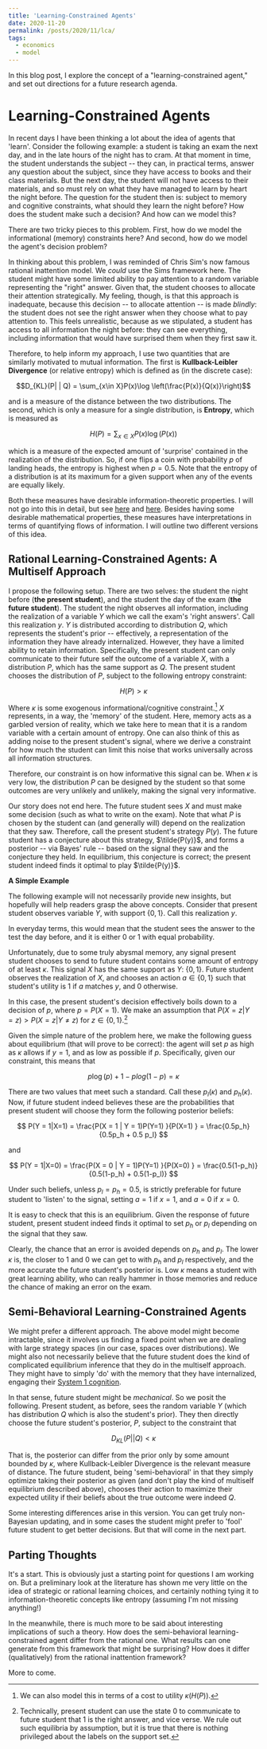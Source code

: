 ```yaml
---
title: 'Learning-Constrained Agents'
date: 2020-11-20
permalink: /posts/2020/11/lca/
tags:
  - economics
  - model
---
```


In this blog post, I explore the concept of a "learning-constrained agent," and set out directions for a future research agenda.

Learning-Constrained Agents
======

In recent days I have been thinking a lot about the idea of agents that 'learn'. Consider the following example: a student is taking an exam the next day, and in the late hours of the night has to cram. At that moment in time, the student understands the subject -- they can, in practical terms, answer any question about the subject, since they have access to books and their class materials. But the next day, the student will not have access to their materials, and so must rely on what they have managed to learn by heart the night before. The question for the student then is: subject to memory and cognitive constraints, what should they learn the night before? How does the student make such a decision? And how can we model this? 

There are two tricky pieces to this problem. First, how do we model the informational (memory) constraints here? And second, how do we model the agent's decision problem? 

In thinking about this problem, I was reminded of Chris Sim's now famous rational inattention model. We *could* use the Sims framework here. The student might have some limited ability to pay attention to a random variable representing the "right" answer. Given that, the student chooses to allocate their attention strategically. My feeling, though, is that this approach is inadequate, because this decision -- to allocate attention -- is made *blindly*: the student does not see the right answer when they choose what to pay attention to. This feels unrealistic, because as we stipulated, a student has access to all information the night before: they can see everything, including information that would have surprised them when they first saw it.

Therefore, to help inform my approach, I use two quantities that are similarly motivated to mutual information. The first is **Kullback-Leibler Divergence** (or relative entropy) which is defined as (in the discrete case):

$$D_{KL}(P| | Q) = \sum_{x\in X}P(x)\log \left(\frac{P(x)}{Q(x)}\right)$$

and is a measure of the distance between the two distributions. The second, which is only a measure for a single distribution, is **Entropy**, which is measured as

$$H(P) = \sum_{x\in X}P(x)\log \left(P(x)\right)$$

which is a measure of the expected amount of 'surprise' contained in the realization of the distribution. So, if one flips a coin with probability $p$ of landing heads, the entropy is highest when $p=0.5$. Note that the entropy of a distribution is at its maximum for a given support when any of the events are equally likely.

Both these measures have desirable information-theoretic properties. I will not go into this in detail, but see [here](https://en.wikipedia.org/wiki/Entropy_(information_theory)) and [here](https://en.wikipedia.org/wiki/Relative_entropy). Besides having some desirable mathematical properties, these measures have interpretations in terms of quantifying flows of information. I will outline two different versions of this idea.

Rational Learning-Constrained Agents: A Multiself Approach 
---------------------------

I propose the following setup. There are two selves: the student the night before (**the present student**), and the student the day of the exam (**the future student**). The student the night observes all information, including the realization of a variable $Y$ which we call the exam's 'right answers'. Call this realization $y$. $Y$ is distributed according to distribution $Q$, which represents the student's prior -- effectively, a representation of the information they have already internalized. However, they have a limited ability to retain information. Specifically, the present student can only communicate to their future self the outcome of a variable $X$, with a distribution $P$, which has the same support as $Q$. The present student chooses the distribution of $P$, subject to the following entropy constraint:

$$H(P)> \kappa$$

Where $\kappa$ is some exogenous informational/cognitive constraint.[^1] $X$ represents, in a way, the 'memory' of the student. Here, memory acts as a garbled version of reality, which we take here to mean that it is a random variable with a certain amount of entropy. One can also think of this as adding noise to the present student's signal, where we derive a constraint for how much the student can limit this noise that works universally across all information structures.

Therefore, our constraint is on how informative this signal can be. When $\kappa$ is very low, the distribution $P$ can be designed by the student so that some outcomes are very unlikely and unlikely, making the signal very informative.

Our story does not end here. The future student sees $X$ and must make some decision (such as what to write on the exam). Note that what $P$ is chosen by the student can (and generally will) depend on the realization that they saw. Therefore, call the present student's strategy $P(y)$. The future student has a conjecture about this strategy, $\tilde{P(y)}$, and forms a posterior -- via Bayes' rule -- based on the signal they saw and the conjecture they held. In equilibrium, this conjecture is correct; the present student indeed finds it optimal to play $\tilde{P(y)}$.

**A Simple Example**

The following example will not necessarily provide new insights, but hopefully will help readers grasp the above concepts. Consider that present student observes variable $Y$, with support $\lbrace 0,1 \rbrace$. Call this realization $y$.

In everyday terms, this would mean that the student sees the answer to the test the day before, and it is either $0$ or $1$ with equal probability.

Unfortunately, due to some truly abysmal memory, any signal present student chooses to send to future student contains some amount of entropy of at least $\kappa$. This signal $X$ has the same support as $Y$: $\lbrace0,1\rbrace$. Future student observes the realization of $X$, and chooses an action $a \in \lbrace0,1 \rbrace$ such that student's utility is $1$ if $a$ matches $y$, and $0$ otherwise.

In this case, the present student's decision effectively boils down to a decision of $p$, where $p = P(X = 1)$. We make an assumption that $P(X=z\vert Y=z)>P(X=z\vert Y\neq z)$ for $z\in \lbrace0,1 \rbrace$.[^2] 

Given the simple nature of the problem here, we make the following guess about equilibrium (that will prove to be correct): the agent will set $p$ as high as $\kappa$ allows if $y=1$, and as low as possible if $p$. Specifically, given our constraint, this means that

$$p \log \left(p\right) + 1-p log  \left(1-p\right)= \kappa$$

There are two values that meet such a standard. Call these $p_{l}(\kappa)$ and $p_{h}(\kappa)$. Now, if future student indeed believes these are the probabilities that present student will choose they form the following posterior beliefs:


$$
P(Y = 1|X=1) = \frac{P(X = 1 | Y = 1)P(Y=1)   }{P(X=1) } = \frac{0.5p_h}{0.5p_h + 0.5 p_l}
$$

and

$$
P(Y = 1|X=0) = \frac{P(X = 0 | Y = 1)P(Y=1)   }{P(X=0) } = \frac{0.5(1-p_h)}{0.5(1-p_h) + 0.5(1-p_l)}
$$

Under such beliefs, unless $p_l=p_h= 0.5$, is strictly preferable for future student to 'listen' to the signal, setting $a = 1$ if $x = 1$, and $a=0$ if $x=0$. 

It is easy to check that this is an equilibrium. Given the response of future student, present student indeed finds it optimal to set $p_h$ or $p_l$ depending on the signal that they saw.

Clearly, the chance that an error is avoided depends on $p_h$ and $p_l$. The lower $\kappa$ is, the closer to $1$ and $0$ we can get to with $p_h$ and $p_l$ respectively, and the more accurate the future student's posterior is. Low $\kappa$ means a student with great learning ability, who can really hammer in those memories and reduce the chance of making an error on the exam.


Semi-Behavioral Learning-Constrained Agents
------------

We might prefer a different approach. The above model might become intractable, since it involves us finding a fixed point when we are dealing with large strategy spaces (in our case, spaces over distributions). We might also not necessarily believe that the future student does the kind of complicated equilibrium inference that they do in the multiself approach. They might have to simply 'do' with the memory that they have internalized, engaging their [System 1 cognition](https://books.google.ca/books?id=ZuKTvERuPG8C&redir_esc=y).

In that sense, future student might be *mechanical*. So we posit the following. Present student, as before, sees the random variable $Y$ (which has distribution $Q$ which is also the student's prior). They then directly choose the future student's posterior, $P$, subject to the constraint that

$$
D_{KL}(P||Q) <\kappa
$$

That is, the posterior can differ from the prior only by some amount bounded by $\kappa$, where Kullback-Leibler Divergence is the relevant measure of distance. The future student, being 'semi-behavioral' in that they simply optimize taking their posterior as given (and don't play the kind of multiself equilibrium described above), chooses their action to maximize their expected utility if their beliefs about the true outcome were indeed $Q$.

Some interesting differences arise in this version. You can get truly non-Bayesian updating, and in some cases the student might prefer to 'fool' future student to get better decisions. But that will come in the next part.


Parting Thoughts
---------------------

It's a start. This is obviously just a starting point for questions I am working on. But a preliminary look at the literature has shown me very little on the idea of strategic or rational learning choices, and certainly nothing tying it to information-theoretic concepts like entropy (assuming I'm not missing anything!) 

In the meanwhile, there is much more to be said about interesting implications of such a theory. How does the semi-behavioral learning-constrained agent differ from the rational one. What results can one generate from this framework that might be surprising? How does it differ (qualitatively) from the rational inattention framework?

More to come.


[^1]: We can also model this in terms of a cost to utility $\kappa(H(P))$.

[^2]: Technically, present student can use the state $0$ to communicate to future student that $1$ is the right answer, and vice verse. We rule out such equilibria by assumption, but it is true that there is nothing privileged about the labels on the support set.
